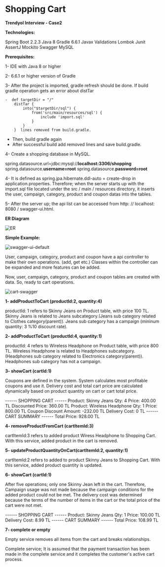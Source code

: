 # Shopping Cart 

**Trendyol Interview - Case2**

**Technologies:**

Spring Boot 2.2.3
Java 8
Gradle 6.6.1
Javax Validations
Lombok
Junit
AssertJ
Mockito
Swagger
MySQL



**Prerequisites:**

1- IDE with Java 8 or higher

2- 6.6.1 or higher version of Gradle

3- After the project is imported, gradle refresh should be done. If build gradle operation gets an error about distTar

	-  def targetDir = "/"
		distTar {
			into("$targetDir/sql") {
				from('src/main/resources/sql') {
					include 'import.sql'
				}
			}
		}  lines removed from build.gradle.
 -  Then, build gradle again
 -  After successful build add removed lines and save  build.gradle.

4- Create a shopping database in MySQL.

spring.datasource.url=jdbc:mysql://**localhost:3306/shopping**
spring.datasource.**username=root**
spring.datasource.**password=root**

4- It is defined as spring.jpa.hibernate.ddl-auto = create-drop in application.properties. Therefore; when the server starts up with the import.sql file located under the src / main / resources directory, it inserts the user, campaign, category, product and coupon datas into the tables. 

5- After the server up; the api list can be accessed from http: // localhost: 8080 / swagger-ui.html.



**ER Diagram**

![ER](C:\Users\OvuncKarabeyoglu\Desktop\ER.jpg)





**Simple Example:**

![swagger-ui-default](C:\Users\OvuncKarabeyoglu\Desktop\trndy\swagger-ui-default.JPG)

User, campaign, category, product and coupon have a api controller to make their own operations. (add, get etc.) Classes within the controller can be expanded and more features can be added.

Now, user, campaign, category, product and coupon tables are created with data. So, ready to cart operations. 

![cart-swagger](C:\Users\OvuncKarabeyoglu\Desktop\trndy\cart-swagger.JPG)

**1- addProductToCart (productId:2, quantity:4)**

productId: 1 refers to Skinny Jeans on Product table, with price 100 TL. Skinny Jeans is related to Jeans subcategory.(Jeans sub category related to Clothes category(parent)). Jeans sub category has a campaign (mininum quantity: 3 %10 discount rate).

**2- addProductToCart (productId:4, quantity:1)**

productId: 4 refers to Wireless Headphone on Product table, with price 800 TL. Wireless Headphone is related to Headphones subcategory.(Headphones sub category related to Electronics category(parent)). Headphones sub category has not a campaign.

**3- showCart (cartId:1)**

Coupons are defined in the system. System calculates most profitable coupons and use it. Delivery cost and total cart price are calculated dynamically based on product quantity on cart or cart total price.

------ SHOPPING CART ------
Product: Skinny Jeans                Qty: 4  Price: 400.00 TL  Discounted Price: 360.00 TL
Product: Wireless Headphone  Qty: 1  Price: 800.00 TL
Coupon Discount Amount: -232.00 TL
Delivery Cost: 0 TL
------ CART SUMMARY ------
Total Price: 928.00 TL

**4- removeProductFromCart (cartItemId:3)**

cartItemId:3 refers to added product Wiress Headphone to Shopping Cart. With this service, added product in the cart is removed.

**5- updateProductQuantityOnCart(cartItemId:2, quantity:1)**

cartItemId:2 refers to added to product Skinny Jeans to Shopping Cart. With this service, added product quantity is updated.

**6- showCart (cartId:1)**

After five operations; only one Skinny Jean left in the cart. Therefore, Campaign usage was not made because the campaign conditions for the added product could not be met. The delivery cost was determined because the terms of the number of items in the cart or the total price of the cart were not met.

------ SHOPPING CART ------
Product: Skinny Jeans  Qty: 1  Price: 100.00 TL
Delivery Cost: 8.99 TL
------ CART SUMMARY ------
Total Price: 108.99 TL

**7- complete or empty**

Empty service removes all items from the cart and breaks relationships.

Complete service; It is assumed that the payment transaction has been made in the complete service and it completes the customer's active cart process.



